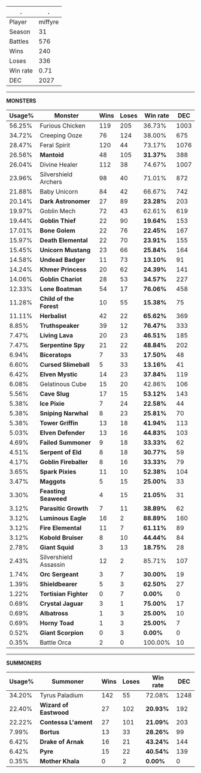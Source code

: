 .|.
|-|-
Player|miffyre
Season|31
Battles|576
Wins|240
Loses|336
Win rate|0.71
DEC|2027

---
**MONSTERS**

Usage%|Monster|Wins|Loses|Win rate|DEC|
-|-|-|-|-|-|
56.25%|Furious Chicken|119|205|36.73%|1003|
34.72%|Creeping Ooze|76|124|38.00%|675|
28.47%|Feral Spirit|120|44|73.17%|1076|
26.56%|**Mantoid**|48|105|**31.37%**|388|
26.04%|Divine Healer|112|38|74.67%|1007|
23.96%|Silvershield Archers|98|40|71.01%|872|
21.88%|Baby Unicorn|84|42|66.67%|742|
20.14%|**Dark Astronomer**|27|89|**23.28%**|203|
19.97%|Goblin Mech|72|43|62.61%|619|
19.44%|**Goblin Thief**|22|90|**19.64%**|153|
17.01%|**Bone Golem**|22|76|**22.45%**|167|
15.97%|**Death Elemental**|22|70|**23.91%**|155|
15.45%|**Unicorn Mustang**|23|66|**25.84%**|164|
14.58%|**Undead Badger**|11|73|**13.10%**|91|
14.24%|**Khmer Princess**|20|62|**24.39%**|141|
14.06%|**Goblin Chariot**|28|53|**34.57%**|227|
12.33%|**Lone Boatman**|54|17|**76.06%**|458|
11.28%|**Child of the Forest**|10|55|**15.38%**|75|
11.11%|**Herbalist**|42|22|**65.62%**|369|
8.85%|**Truthspeaker**|39|12|**76.47%**|333|
7.47%|**Living Lava**|20|23|**46.51%**|185|
7.47%|**Serpentine Spy**|21|22|**48.84%**|202|
6.94%|**Biceratops**|7|33|**17.50%**|48|
6.60%|**Cursed Slimeball**|5|33|**13.16%**|41|
6.42%|**Elven Mystic**|14|23|**37.84%**|119|
6.08%|Gelatinous Cube|15|20|42.86%|106|
5.56%|**Cave Slug**|17|15|**53.12%**|143|
5.38%|**Ice Pixie**|7|24|**22.58%**|44|
5.38%|**Sniping Narwhal**|8|23|**25.81%**|70|
5.38%|**Tower Griffin**|13|18|**41.94%**|113|
5.03%|**Elven Defender**|13|16|**44.83%**|103|
4.69%|**Failed Summoner**|9|18|**33.33%**|62|
4.51%|**Serpent of Eld**|8|18|**30.77%**|59|
4.17%|**Goblin Fireballer**|8|16|**33.33%**|79|
3.65%|**Spark Pixies**|11|10|**52.38%**|104|
3.47%|**Maggots**|5|15|**25.00%**|33|
3.30%|**Feasting Seaweed**|4|15|**21.05%**|31|
3.12%|**Parasitic Growth**|7|11|**38.89%**|62|
3.12%|**Luminous Eagle**|16|2|**88.89%**|160|
3.12%|**Fire Elemental**|11|7|**61.11%**|89|
3.12%|**Kobold Bruiser**|8|10|**44.44%**|84|
2.78%|**Giant Squid**|3|13|**18.75%**|28|
2.43%|Silvershield Assassin|12|2|85.71%|107|
1.74%|**Orc Sergeant**|3|7|**30.00%**|19|
1.39%|**Shieldbearer**|5|3|**62.50%**|27|
1.22%|**Tortisian Fighter**|0|7|**0.00%**|0|
0.69%|**Crystal Jaguar**|3|1|**75.00%**|17|
0.69%|**Albatross**|1|3|**25.00%**|10|
0.69%|**Horny Toad**|1|3|**25.00%**|7|
0.52%|**Giant Scorpion**|0|3|**0.00%**|0|
0.35%|Battle Orca|2|0|100.00%|10|

---
**SUMMONERS**

Usage%|Summoner|Wins|Loses|Win rate|DEC|
-|-|-|-|-|-|
34.20%|Tyrus Paladium|142|55|72.08%|1248|
22.40%|**Wizard of Eastwood**|27|102|**20.93%**|192|
22.22%|**Contessa L'ament**|27|101|**21.09%**|203|
7.99%|**Bortus**|13|33|**28.26%**|99|
6.42%|**Drake of Arnak**|16|21|**43.24%**|144|
6.42%|**Pyre**|15|22|**40.54%**|139|
0.35%|**Mother Khala**|0|2|**0.00%**|0|
